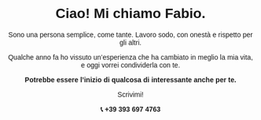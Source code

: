 <html lang="it">
<head>
  <meta charset="UTF-8">
  <title>Leggimi</title>
  <style>
    body {
      font-family: sans-serif;
      text-align: center;
      padding: 40px;
    }
  </style>
</head>
<body>
  <h1>Ciao! Mi chiamo Fabio.</h1>
  <p>Sono una persona semplice, come tante.  
  Lavoro sodo, con onestà e rispetto per gli altri.</p>
  <p>Qualche anno fa ho vissuto un’esperienza che ha cambiato in meglio la mia vita,  
  e oggi vorrei condividerla con te.</p>
  <p><strong>Potrebbe essere l’inizio di qualcosa di interessante anche per te.</strong></p>
  <p>Scrivimi!</p>
  <p><strong>📞 +39 393 697 4763</strong></p>
</body>
</html>
